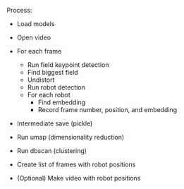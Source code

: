 

Process:
- Load models
- Open video
- For each frame
    - Run field keypoint detection
    - Find biggest field
    - Undistort
    - Run robot detection
    - For each robot
        - Find embedding
        - Record frame number, position, and embedding

- Intermediate save (pickle)
- Run umap (dimensionality reduction)
- Run dbscan (clustering)
- Create list of frames with robot positions
- (Optional) Make video with robot positions